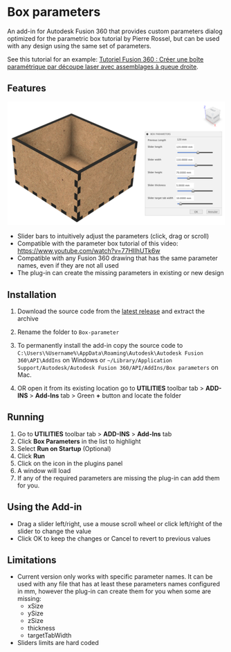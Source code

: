 # Box parameters

An add-in for Autodesk Fusion 360 that provides custom parameters dialog optimized for the parametric box tutorial by Pierre Rossel, but can be used with any design using the same set of parameters. 

See this tutorial for an example: [Tutoriel Fusion 360 : Créer une boîte paramétrique par découpe laser avec assemblages à queue droite](https://youtu.be/77HIIhUTk6w).

## Features

<!-- image box_parameters_demo.png -->
![Box parameters Demo](commands/commandDialog/resources/box_parameters_demo.png)

- Slider bars to intuitively adjust the parameters (click, drag or scroll)
- Compatible with the parameter box tutorial of this video: <https://www.youtube.com/watch?v=77HIIhUTk6w>
- Compatible with any Fusion 360 drawing that has the same parameter names, even if they are not all used
- The plug-in can create the missing parameters in existing or new design

## Installation

1. Download the source code from the [latest release](https://github.com/prossel/Box-parameters/releases/latest) and extract the archive
2. Rename the folder to `Box-parameter`
3. To permanently install the add-in copy the source code to `C:\Users\%Username%\AppData\Roaming\Autodesk\Autodesk Fusion 360\API\AddIns` on Windows or 
`~/Library/Application Support/Autodesk/Autodesk Fusion 360/API/AddIns/Box parameters` on Mac.

4. OR open it from its existing location go to **UTILITIES** toolbar tab > **ADD-INS** > **Add-Ins** tab > Green **+** button and locate the folder

## Running

1. Go to **UTILITIES** toolbar tab > **ADD-INS** > **Add-Ins** tab
2. Click **Box Parameters** in the list to highlight
3. Select **Run on Startup** (Optional)
4. Click **Run**
5. Click on the icon in the plugins panel
6. A window will load
7. If any of the required parameters are missing the plug-in can add them for you.

## Using the Add-in

- Drag a slider left/right, use a mouse scroll wheel or click left/right of the slider to change the value
- Click OK to keep the changes or Cancel to revert to previous values

## Limitations

- Current version only works with specific parameter names. It can be used with any file that has at least these parameters names configured in mm, however the plug-in can create them for you when some are missing:
  - xSize
  - ySize
  - zSize
  - thickness
  - targetTabWidth
- Sliders limits are hard coded
